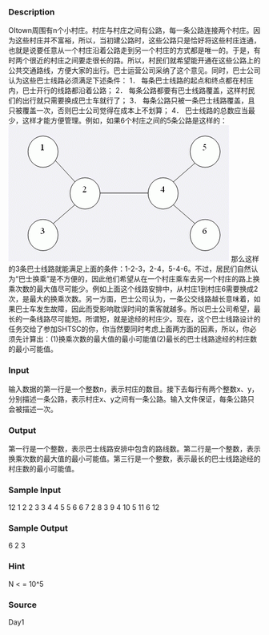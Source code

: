 
### Description
OItown周围有n个小村庄。村庄与村庄之间有公路，每一条公路连接两个村庄。因为这些村庄并不富裕，所以，当初建公路时，这些公路只是恰好将这些村庄连通，也就是说要任意从一个村庄沿着公路走到另一个村庄的方式都是唯一的。于是，有时两个很近的村庄之间要走很长的路。所以，村民们就希望能开通在这些公路上的公共交通路线，方便大家的出行。巴士运营公司采纳了这个意见。同时，巴士公司认为这些巴士线路必须满足下述条件： 1． 每条巴士线路的起点和终点都在村庄内，巴士开行的线路都沿着公路； 2． 每条公路都要有巴士线路覆盖，这样村民们的出行就只需要换成巴士车就行了； 3． 每条公路只被一条巴士线路覆盖，且只被覆盖一次，否则巴士公司觉得在成本上不划算； 4． 巴士线路的总数应当最少，这样才能方便管理。例如，如果6个村庄之间的5条公路是这样的： ![](/JudgeOnline/images/2027.jpg) 那么这样的3条巴士线路就能满足上面的条件：1-2-3，2-4，5-4-6。不过，居民们自然认为“巴士换乘”是不方便的，因此他们希望从在一个村庄乘车去另一个村庄的路上换乘次数的最大值尽可能少。例如上面这个线路安排中，从村庄1到村庄6需要换成2次，是最大的换乘次数。另一方面，巴士公司认为，一条公交线路越长意味着，如果巴士车发生故障，因此而受影响耽误时间的乘客就越多。所以巴士公司希望，最长的一条线路尽可能短。所谓短，就是途经的村庄少。现在，这个巴士线路设计的任务交给了参加SHTSC的你，你当然要同时考虑上面两方面的因素，所以，你必须先计算出：(1)换乘次数的最大值的最小可能值(2)最长的巴士线路途经的村庄数的最小可能值。
### Input
输入数据的第一行是一个整数n，表示村庄的数目。接下去每行有两个整数x、y，分别描述一条公路，表示村庄x、y之间有一条公路。输入文件保证，每条公路只会被描述一次。
### Output
第一行是一个整数，表示巴士线路安排中包含的路线数。第二行是一个整数，表示换乘次数的最大值的最小可能值。第三行是一个整数，表示最长的巴士线路途经的村庄数的最小可能值。
### Sample Input
12
1 2
2 3
3 4
4 5
5 6
6 7
2 8
3 9
4 10
5 11
6 12

### Sample Output
6
2
3

### Hint
N < = 10^5
### Source
Day1